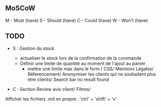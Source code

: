 ## MoSCoW

M - Must (have)
S - Should (have)
C - Could (have)
W - Won't (have)

## TODO

- S : Gestion du stock
    - actualiser le stock lors de la confirmation de la commande
    - Définir une limite de quantité au moment de l'ajout au panier
        - mettre une limite max dans le form
/
      CSS/
      Mentions Légales/
      Réferencement/
      Anonymiser les clients qui ne souhaitent plus etre clients/
      Search bar no result found

- C : Section Review avis client/
      Filtres/

Afficher les fichiers .md en propre : 'ctrl' + 'shift' + 'v'
